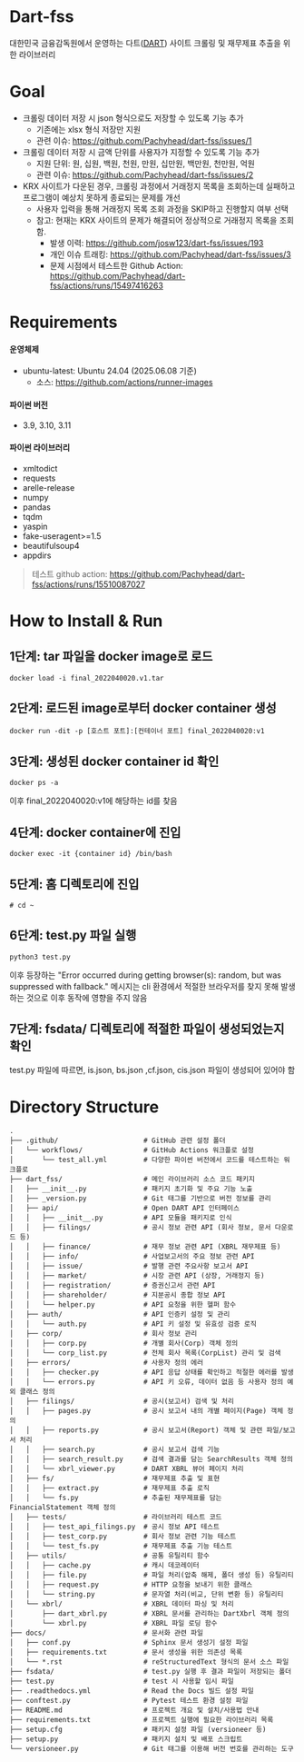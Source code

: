 # Dart-fss
대한민국 금융감독원에서 운영하는 다트([DART](https://dart.fss.or.kr)) 사이트 크롤링 및 재무제표 추출을 위한 라이브러리

# Goal
- 크롤링 데이터 저장 시 json 형식으로도 저장할 수 있도록 기능 추가
  - 기존에는 xlsx 형식 저장만 지원
  - 관련 이슈: https://github.com/Pachyhead/dart-fss/issues/1
- 크롤링 데이터 저장 시 금액 단위를 사용자가 지정할 수 있도록 기능 추가
  - 지원 단위: 원, 십원, 백원, 천원, 만원, 십만원, 백만원, 천만원, 억원
  - 관련 이슈: https://github.com/Pachyhead/dart-fss/issues/2
- KRX 사이트가 다운된 경우, 크롤링 과정에서 거래정지 목록을 조회하는데 실패하고 프로그램이 예상치 못하게 종료되는 문제를 개선
  - 사용자 입력을 통해 거래정지 목록 조회 과정을 SKIP하고 진행할지 여부 선택
  - 참고: 현재는 KRX 사이트의 문제가 해결되어 정상적으로 거래정지 목록을 조회함.
    - 발생 이력: https://github.com/josw123/dart-fss/issues/193
    - 개인 이슈 트래킹: https://github.com/Pachyhead/dart-fss/issues/3
    - 문제 시점에서 테스트한 Github Action: https://github.com/Pachyhead/dart-fss/actions/runs/15497416263

# Requirements
#### 운영체제
- ubuntu-latest: Ubuntu 24.04 (2025.06.08 기준) 
  - 소스: https://github.com/actions/runner-images
 
#### 파이썬 버전
- 3.9, 3.10, 3.11
 
#### 파이썬 라이브러리
- xmltodict
- requests
- arelle-release
- numpy
- pandas
- tqdm
- yaspin
- fake-useragent>=1.5
- beautifulsoup4
- appdirs

> 테스트 github action: https://github.com/Pachyhead/dart-fss/actions/runs/15510087027

# How to Install & Run
## 1단계: tar 파일을 docker image로 로드
```
docker load -i final_2022040020.v1.tar
```
## 2단계: 로드된 image로부터 docker container 생성
```
docker run -dit -p [호스트 포트]:[컨테이너 포트] final_2022040020:v1
```
## 3단계: 생성된 docker container id 확인
```
docker ps -a
```
이후 final_2022040020:v1에 해당하는 id를 찾음
## 4단계: docker container에 진입
```
docker exec -it {container id} /bin/bash
```
## 5단계: 홈 디렉토리에 진입
```
# cd ~
```
## 6단계: test.py 파일 실행
```
python3 test.py
```
이후 등장하는 "Error occurred during getting browser(s): random, but was suppressed with fallback." 메시지는 cli 환경에서 적절한 브라우저를 찾지 못해 발생하는 것으로 이후 동작에 영향을 주지 않음
## 7단계: fsdata/ 디렉토리에 적절한 파일이 생성되었는지 확인
test.py 파일에 따르면, is.json, bs.json ,cf.json, cis.json 파일이 생성되어 있어야 함

# Directory Structure
```
.
├── .github/                     # GitHub 관련 설정 폴더
│   └── workflows/               # GitHub Actions 워크플로 설정
│       └── test_all.yml         # 다양한 파이썬 버전에서 코드를 테스트하는 워크플로
├── dart_fss/                    # 메인 라이브러리 소스 코드 패키지
│   ├── __init__.py              # 패키지 초기화 및 주요 기능 노출
│   ├── _version.py              # Git 태그를 기반으로 버전 정보를 관리
│   ├── api/                     # Open DART API 인터페이스
│   │   ├── __init__.py          # API 모듈을 패키지로 인식
│   │   ├── filings/             # 공시 정보 관련 API (회사 정보, 문서 다운로드 등)
│   │   ├── finance/             # 재무 정보 관련 API (XBRL 재무제표 등)
│   │   ├── info/                # 사업보고서의 주요 정보 관련 API
│   │   ├── issue/               # 발행 관련 주요사항 보고서 API
│   │   ├── market/              # 시장 관련 API (상장, 거래정지 등)
│   │   ├── registration/        # 증권신고서 관련 API
│   │   ├── shareholder/         # 지분공시 종합 정보 API
│   │   └── helper.py            # API 요청을 위한 헬퍼 함수
│   ├── auth/                    # API 인증키 설정 및 관리
│   │   └── auth.py              # API 키 설정 및 유효성 검증 로직
│   ├── corp/                    # 회사 정보 관리
│   │   ├── corp.py              # 개별 회사(Corp) 객체 정의
│   │   └── corp_list.py         # 전체 회사 목록(CorpList) 관리 및 검색
│   ├── errors/                  # 사용자 정의 에러
│   │   ├── checker.py           # API 응답 상태를 확인하고 적절한 에러를 발생
│   │   └── errors.py            # API 키 오류, 데이터 없음 등 사용자 정의 예외 클래스 정의
│   ├── filings/                 # 공시(보고서) 검색 및 처리
│   │   ├── pages.py             # 공시 보고서 내의 개별 페이지(Page) 객체 정의
│   │   ├── reports.py           # 공시 보고서(Report) 객체 및 관련 파일/보고서 처리
│   │   ├── search.py            # 공시 보고서 검색 기능
│   │   ├── search_result.py     # 검색 결과를 담는 SearchResults 객체 정의
│   │   └── xbrl_viewer.py       # DART XBRL 뷰어 페이지 처리
│   ├── fs/                      # 재무제표 추출 및 표현
│   │   ├── extract.py           # 재무제표 추출 로직
│   │   └── fs.py                # 추출된 재무제표를 담는 FinancialStatement 객체 정의
│   ├── tests/                   # 라이브러리 테스트 코드
│   │   ├── test_api_filings.py  # 공시 정보 API 테스트
│   │   ├── test_corp.py         # 회사 정보 관련 기능 테스트
│   │   └── test_fs.py           # 재무제표 추출 기능 테스트
│   ├── utils/                   # 공통 유틸리티 함수
│   │   ├── cache.py             # 캐시 데코레이터
│   │   ├── file.py              # 파일 처리(압축 해제, 폴더 생성 등) 유틸리티
│   │   ├── request.py           # HTTP 요청을 보내기 위한 클래스
│   │   └── string.py            # 문자열 처리(비교, 단위 변환 등) 유틸리티
│   └── xbrl/                    # XBRL 데이터 파싱 및 처리
│       ├── dart_xbrl.py         # XBRL 문서를 관리하는 DartXbrl 객체 정의
│       └── xbrl.py              # XBRL 파일 로딩 함수
├── docs/                        # 문서화 관련 파일
│   ├── conf.py                  # Sphinx 문서 생성기 설정 파일
│   ├── requirements.txt         # 문서 생성을 위한 의존성 목록
│   └── *.rst                    # reStructuredText 형식의 문서 소스 파일
├── fsdata/                      # test.py 실행 후 결과 파일이 저장되는 폴더
├── test.py                      # test 시 사용할 임시 파일       
├── .readthedocs.yml             # Read the Docs 빌드 설정 파일
├── conftest.py                  # Pytest 테스트 환경 설정 파일
├── README.md                    # 프로젝트 개요 및 설치/사용법 안내
├── requirements.txt             # 프로젝트 실행에 필요한 라이브러리 목록
├── setup.cfg                    # 패키지 설정 파일 (versioneer 등)
├── setup.py                     # 패키지 설치 및 배포 스크립트
└── versioneer.py                # Git 태그를 이용해 버전 번호를 관리하는 도구
```



